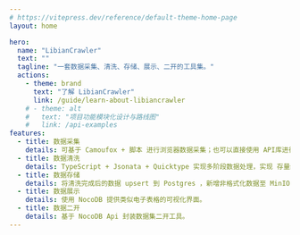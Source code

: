 ```yaml
---
# https://vitepress.dev/reference/default-theme-home-page
layout: home

hero:
  name: "LibianCrawler"
  text: ""
  tagline: "一套数据采集、清洗、存储、展示、二开的工具集。"
  actions:
    - theme: brand
      text: "了解 LibianCrawler"
      link: /guide/learn-about-libiancrawler
    # - theme: alt
    #   text: "项目功能模块化设计与路线图"
    #   link: /api-examples
features:
  - title: 数据采集
    details: 可基于 Camoufox + 脚本 进行浏览器数据采集；也可以直接使用 API库进行数据采集。
  - title: 数据清洗
    details: TypeScript + Jsonata + Quicktype 实现多阶段数据处理，实现 存量缓存、格式转换、类型生成及检查。
  - title: 数据存储
    details: 将清洗完成后的数据 upsert 到 Postgres ，新增非格式化数据至 MinIO 。
  - title: 数据展示
    details: 使用 NocoDB 提供类似电子表格的可视化界面。
  - title: 数据二开
    details: 基于 NocoDB Api 封装数据集二开工具。
---
```

